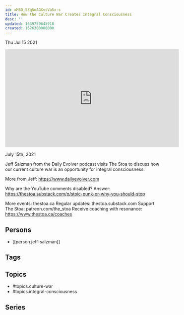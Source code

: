 ```yaml
---
id: xMBD_5Zq5oAGXvsVa5x-s
title: How the Culture War Creates Integral Consciousness
desc: ''
updated: 1639759645918
created: 1626300000000
---
```





Thu Jul 15 2021

<iframe width="560" height="315" src="https://www.youtube.com/embed/kojL30-izMY" title="How the Culture War Creates Integral Consciousness w/ Jeff Salzman" frameborder="0" allow="accelerometer; autoplay; clipboard-write; encrypted-media; gyroscope; picture-in-picture" allowfullscreen ></iframe>

July 15th, 2021

Jeff Salzman from the Daily Evolver podcast visits The Stoa to discuss how our current culture war is an opportunity for integral consciousness.

More from Jeff: https://www.dailyevolver.com

Why are the YouTube comments disabled? Answer: https://thestoa.substack.com/p/stoic-punk-or-why-you-should-stop

More events: thestoa.ca 
Regular updates: thestoa.substack.com 
Support The Stoa: patreon.com/the_stoa 
Receive coaching with resonance: https://www.thestoa.ca/coaches

## Persons

- [[person.jeff-salzman]]

## Tags



## Topics

- #topics.culture-war
- #topics.integral-consciousness

## Series




